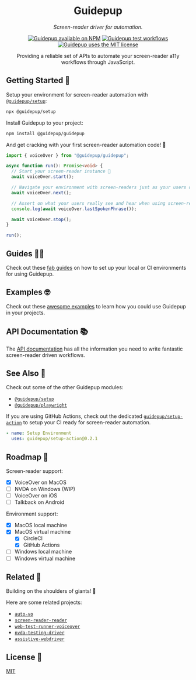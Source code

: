 <h1 align="center">Guidepup</h1>
<p align="center">
  <i>Screen-reader driver for automation.</i>
</p>
<p align="center">
  <a href="https://www.npmjs.com/package/@guidepup/guidepup"><img alt="Guidepup available on NPM" src="https://img.shields.io/npm/v/@guidepup/guidepup" /></a>
  <a href="https://github.com/guidepup/guidepup/actions/workflows/test.yml"><img alt="Guidepup test workflows" src="https://github.com/guidepup/guidepup/workflows/Test/badge.svg" /></a>
  <a href="https://github.com/guidepup/guidepup/blob/main/LICENSE"><img alt="Guidepup uses the MIT license" src="https://img.shields.io/github/license/guidepup/guidepup" /></a>
</p>
<p align="center">
  Providing a reliable set of APIs to automate your screen-reader a11y workflows through JavaScript.
</p>

## Getting Started 🦮

Setup your environment for screen-reader automation with [`@guidepup/setup`](https://github.com/guidepup/setup):

```bash
npx @guidepup/setup
```

Install Guidepup to your project:

```bash
npm install @guidepup/guidepup
```

And get cracking with your first screen-reader automation code! 🚀

```ts
import { voiceOver } from "@guidepup/guidepup";

async function run(): Promise<void> {
  // Start your screen-reader instance 🎉
  await voiceOver.start();

  // Navigate your environment with screen-readers just as your users do 🏎
  await voiceOver.next();

  // Assert on what your users really see and hear when using screen-readers 👂
  console.log(await voiceOver.lastSpokenPhrase());

  await voiceOver.stop();
}

run();
```

## Guides 🐕‍🦺

Check out these [fab guides](https://github.com/guidepup/guidepup/tree/main/guides) on how to set up your local or CI environments for using Guidepup.

## Examples 🤓

Check out these [awesome examples](https://github.com/guidepup/guidepup/tree/main/examples) to learn how you could use Guidepup in your projects.

## API Documentation 📚

The [API documentation](https://guidepup.github.io/guidepup/) has all the information you need to write fantastic screen-reader driven workflows. 

## See Also 🐶

Check out some of the other Guidepup modules:

- [`@guidepup/setup`](https://github.com/guidepup/setup/)
- [`@guidepup/playwright`](https://github.com/guidepup/guidepup-playwright/)

If you are using GitHub Actions, check out the dedicated [`guidepup/setup-action`](https://github.com/marketplace/actions/guidepup-setup) to setup your CI ready for screen-reader automation.

```yaml
- name: Setup Environment
  uses: guidepup/setup-action@0.2.1
```

## Roadmap 🐾

Screen-reader support:

- [x] VoiceOver on MacOS
- [ ] NVDA on Windows (WIP)
- [ ] VoiceOver on iOS
- [ ] Talkback on Android

Environment support:

- [x] MacOS local machine
- [x] MacOS virtual machine
  - [x] CircleCI
  - [x] GitHub Actions
- [ ] Windows local machine
- [ ] Windows virtual machine

## Related 🌭

Building on the shoulders of giants! 🙌

Here are some related projects:

- [`auto-vo`](https://github.com/AccessLint/auto-vo)
- [`screen-reader-reader`](https://github.com/phenomnomnominal/screen-reader-reader)
- [`web-test-runner-voiceover`](https://github.com/coryrylan/web-test-runner-voiceover)
- [`nvda-testing-driver`](https://github.com/kastwey/nvda-testing-driver)
- [`assistive-webdriver`](https://github.com/AmadeusITGroup/Assistive-Webdriver)

## License 🐩

[MIT](https://github.com/guidepup/guidepup/blob/main/LICENSE)
